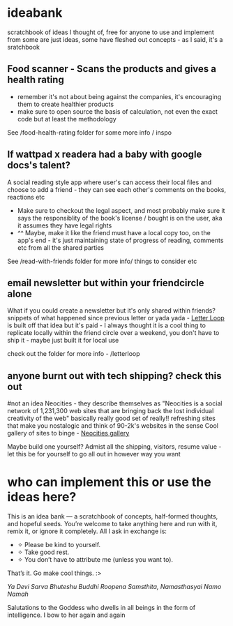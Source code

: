 # ideabank
scratchbook of ideas I thought of, free for anyone to use and implement from
some are just ideas, some have fleshed out concepts - as I said, it's a sratchbook

## Food scanner - Scans the products and gives a health rating
- remember it's not about being against the companies, it's encouraging them to create healthier products
- make sure to open source the basis of calculation, not even the exact code but at least the methodology

See /food-health-rating folder for some more info / inspo

## If wattpad x readera had a baby with google docs's talent?
A social reading style app where user's can access their local files and choose to add a friend - they can see each other's comments on the books, reactions etc
- Make sure to checkout the legal aspect, and most probably make sure it says the responsiblity of the book's license / bought is on the user, aka it assumes they have legal rights
- ^^ Maybe, make it like the friend must have a local copy too, on the app's end - it's just maintaining state of progress of reading, comments etc from all the shared parties

See /read-with-friends folder for more info/ things to consider etc 

## email newsletter but within your friendcircle alone
What if you could create a newsletter but it's only shared within friends? snippets of what happened since previous letter or yada yada - [Letter Loop](https://www.letterloop.co/) is built off that idea but it's paid - I always thought it is a cool thing to replicate locally within the friend circle over a weekend, you don't have to ship it - maybe just built it for local use

check out the folder for more info - /letterloop
## anyone burnt out with tech shipping? check this out
#not an idea
Neocities - they describe themselves as "Neocities is a social network of 1,231,300 web sites that are bringing back the lost individual creativity of the web" 
basically really good set of really!! refreshing sites that make you nostalogic and think of 90-2k's websites in the sense
Cool gallery of sites to binge - [Neocities gallery](https://neocities.org/browse)

Maybe build one yourself? Admist all the shipping, visitors, resume value - let this be for yourself to go all out in however way you want
# who can implement this or use the ideas here?
This is an idea bank — a scratchbook of concepts, half-formed thoughts, and hopeful seeds.
You’re welcome to take anything here and run with it, remix it, or ignore it completely.
All I ask in exchange is:
- ✧ Please be kind to yourself.
- ✧ Take good rest.
- ✧ You don’t have to attribute me (unless you want to).

That’s it. Go make cool things. :>


*Ya Devi Sarva Bhuteshu Buddhi Roopena Samsthita, Namasthasyai Namo Namah*

Salutations to the Goddess who dwells in all beings in the form of intelligence. I bow to her again and again
